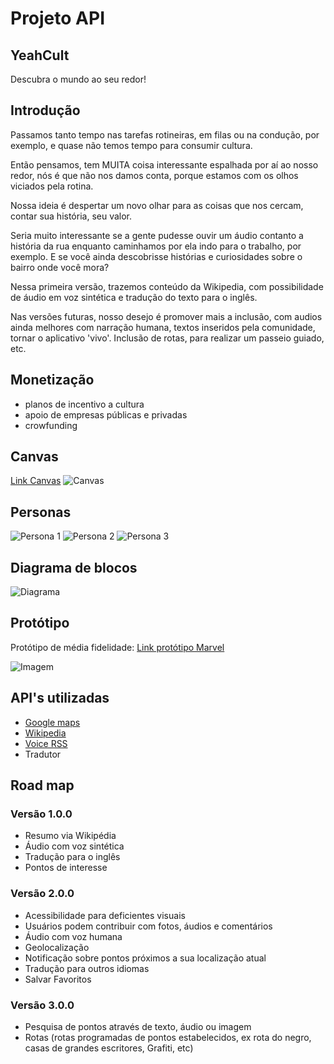 # Projeto API
## YeahCult
Descubra o mundo ao seu redor!

## Introdução
Passamos tanto tempo nas tarefas rotineiras, em filas ou na condução, por exemplo, e quase não temos tempo para consumir cultura.

Então pensamos, tem MUITA coisa interessante espalhada por aí ao nosso redor, nós é que não nos damos conta, porque estamos com os olhos viciados pela rotina.

Nossa ideia é despertar um novo olhar para as coisas que nos cercam, contar sua história, seu valor.

Seria muito interessante se a gente pudesse ouvir um áudio contanto a história da rua enquanto caminhamos por ela indo para o trabalho, por exemplo. E se você ainda descobrisse histórias e curiosidades sobre o bairro onde você mora?

Nessa primeira versão, trazemos conteúdo da Wikipedia, com possibilidade de áudio em voz sintética e tradução do texto para o inglês.

Nas versões futuras, nosso desejo é promover  mais a inclusão, com audios ainda melhores com narração humana, textos inseridos pela comunidade, tornar o aplicativo 'vivo'. 
Inclusão de rotas, para realizar um passeio guiado, etc.

## Monetização
* planos de incentivo a cultura
* apoio de empresas públicas e privadas
* crowfunding

## Canvas
[Link Canvas](https://canvanizer.com/canvas/wfIUYRhiePBAE)
![Canvas](public/imgs/canvas_wfIUYRhiePBAE.png)

## Personas
![Persona 1](public/imgs/persona-alice.jpeg)
![Persona 2](public/imgs/persona-dennis.jpeg)
![Persona 3](public/imgs/persona-marcia.jpeg)

## Diagrama de blocos
![Diagrama](public/imgs/DiagramadeblocosAPI.png)

## Protótipo
Protótipo de média fidelidade:
[Link protótipo Marvel](https://marvelapp.com/515i7e9/screen/56950990)

![Imagem](public/imgs/imagem-principal.jpeg)

## API's utilizadas
* [Google maps](https://developers.google.com/maps/documentation/?hl=pt-br)
* [Wikipedia](https://pt.wikipedia.org/wiki/Wikip%C3%A9dia:Central_de_pesquisas/Portal_de_dados/API)
* [Voice RSS](http://www.voicerss.org/)
* Tradutor

## Road map
### Versão 1.0.0
* Resumo via Wikipédia
* Áudio com voz sintética
* Tradução para o inglês
* Pontos de interesse

### Versão 2.0.0
* Acessibilidade para deficientes visuais
* Usuários podem contribuir com fotos, áudios e comentários
* Áudio com voz humana
* Geolocalização
* Notificação sobre pontos próximos a sua localização atual
* Tradução para outros idiomas
* Salvar Favoritos

### Versão 3.0.0
* Pesquisa de pontos através de texto, áudio ou imagem
* Rotas (rotas programadas de pontos estabelecidos, ex rota do negro, casas de grandes escritores, Grafiti, etc)
